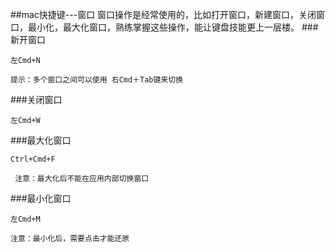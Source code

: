 ##mac快捷键---窗口
窗口操作是经常使用的，比如打开窗口，新建窗口，关闭窗口，最小化，最大化窗口，熟练掌握这些操作，能让键盘技能更上一层楼。
###新开窗口
```
左Cmd+N
```
    提示：多个窗口之间可以使用 右Cmd＋Tab键来切换
###关闭窗口
```
左Cmd+W
```
###最大化窗口
```
Ctrl+Cmd+F
```
     注意：最大化后不能在应用内部切换窗口
###最小化窗口
```
左Cmd+M
```
    注意：最小化后，需要点击才能还原
